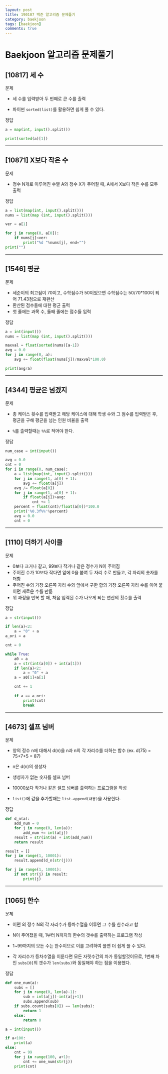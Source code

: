 ```yaml
---
layout: post
title: 190107 백준 알고리즘 문제풀기
category: baekjoon
tags: [baekjoon]
comments: true
---
```


# Baekjoon 알고리즘 문제풀기

## [10817] 세 수

문제
- 세 수를 입력받아 두 번째로 큰 수를 출력

- 파이썬 `sorted(list)`를 활용하면 쉽게 풀 수 있다.

정답
```python
a = map(int, input().split())

print(sorted(a)[1])
```

---

## [10871] X보다 작은 수

문제
- 정수 N개로 이루어진 수열 A와 정수 X가 주어질 때, A에서 X보다 작은 수를 모두 출력

정답
```python
a = list(map(int, input().split()))
nums = list(map (int, input().split()))

ver = a[1]

for j in range(0, a[0]):
    if nums[j]<ver:
        print("%d "%nums[j], end="")
print("")
```

---

## [1546] 평균

문제
- 세준이의 최고점이 70이고, 수학점수가 50이었으면 수학점수는 50/70*100이 되어 71.43점으로 재환산
- 환산된 점수들에 대한 평균 출력
- 첫 줄에는 과목 수, 둘째 줄에는 점수들 입력

정담
```python
a = int(input())
nums = list(map (int, input().split()))

maxval = float(sorted(nums)[a-1])
avg = 0.0
for j in range(0, a):
    avg += float(float(nums[j])/maxval*100.0)

print(avg/a)
```

---

## [4344] 평균은 넘겠지

문제
- 총 케이스 횟수를 입력받고 해당 케이스에 대해 학생 수와 그 점수를 입력받은 후, 평균을 구해 평균을 넘는 인원 비율을 출력

- `%`를 출력할때는 `%%`로 적어야 한다.

정답
```python
num_case = int(input())

avg = 0.0
cnt = 0
for i in range(0, num_case):
    a = list(map(int, input().split()))
    for j in range(1, a[0] + 1):
        avg += float(a[j])
    avg /= float(a[0])
    for j in range(1, a[0] + 1):
        if float(a[j])>avg:
            cnt += 1
    percent = float(cnt)/float(a[0])*100.0
    print('%0.3f%%'%percent)
    avg = 0.0
    cnt = 0
```

---
## [1110] 더하기 사이클

문제
- 0보다 크거나 같고, 99보다 작거나 같은 정수가 N이 주어짐
- 주어진 수가 10보다 작다면 앞에 0을 붙여 두 자리 수로 만들고, 각 자리의 숫자를 더함
- 주어진 수의 가장 오른쪽 자리 수와 앞에서 구한 합의 가장 오른쪽 자리 수를 이어 붙이면 새로운 수를 만듦
- 위 과정을 반복 할 때, 처음 입력된 수가 나오게 되는 연산의 횟수를 출력

정답
```python
a = str(input())

if len(a)<2:
    a = "0" + a
a_ori = a

cnt = 0

while True:
    a0 = a
    a = str(int(a[0]) + int(a[1]))
    if len(a)<2:
        a = "0" + a
    a = a0[1]+a[1]

    cnt += 1
    
    if a == a_ori:
        print(cnt)
        break
```

---

## [4673] 셀프 넘버

문제
- 양의 정수 n에 대해서 d(n)을 n과 n의 각 자리수를 더하는 함수 (ex. d(75) = 75+7+5 = 87)
- n은 d(n)의 생성자
- 생성자가 없는 숫자를 셀프 넘버
- 10000보다 작거나 같은 셀프 넘버를 출력하는 프로그램을 작성

- `list()`에 값을 추가할때는 `list.append(내용)`을 사용한다.

정답
```python
def d_n(a):
    add_num = 0
    for j in range(0, len(a)):
        add_num += int(a[j])
    result = str(int(a) + int(add_num))
    return result

result = []
for j in range(1, 10001):
    result.append(d_n(str(j)))

for j in range(1, 10001):
    if not str(j) in result:
        print(j)
```

---

## [1065] 한수

문제
- 어떤 의 정수 N의 각 자리수가 등차수열을 이루면 그 수를 한수라고 함
- N이 주어졌을 때, 1부터 N까지의 한수의 갯수를 출력하는 프로그램 작성

- 1~99까지의 모든 수는 한수이므로 이를 고려하여 풀면 더 쉽게 풀 수 있다.
- 각 자리수가 등차수열을 이룬다면 모든 자릿수간의 차가 동일할것이므로, 1번째 차인 `subs[0]`의 갯수가 `len(subs)`와 동일해야 하는 점을 이용했다.

정답
```python
def one_num(a):
    subs = []
    for j in range(0, len(a)-1):
        sub = int(a[j])-int(a[j+1])
        subs.append(sub)
    if subs.count(subs[0]) == len(subs):
        return 1
    else:
        return 0

a = int(input())

if a<100:
    print(a)
else:
    cnt = 99
    for j in range(100, a+1):
        cnt += one_num(str(j))
    print(cnt)
```














